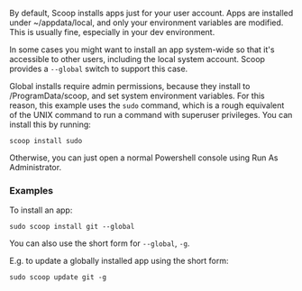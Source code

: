 By default, Scoop installs apps just for your user account. Apps are installed under ~/appdata/local, and only your environment variables are modified. This is usually fine, especially in your dev environment.

In some cases you might want to install an app system-wide so that it's accessible to other users, including the local system account. Scoop provides a `--global` switch to support this case.

Global installs require admin permissions, because they install to /ProgramData/scoop, and set system environment variables. For this reason, this example uses the `sudo` command, which is a rough equivalent of the UNIX command to run a command with superuser privileges. You can install this by running:

    scoop install sudo

Otherwise, you can just open a normal Powershell console using Run As Administrator.

### Examples
To install an app:

    sudo scoop install git --global

You can also use the short form for `--global`, `-g`.

E.g. to update a globally installed app using the short form:

    sudo scoop update git -g








